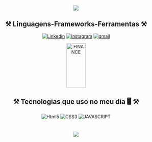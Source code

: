 <h1 align="center">
  
<img src="https://readme-typing-svg.herokuapp.com/?font=Righteous&size=35&center=true&vCenter=true&width=500&height=70&duration=4000&lines=olá!+👋;+me+chamo+Gabriel de Jesus!;"/>

</h1>

<h2 align="center" >⚒️ Linguagens-Frameworks-Ferramentas ⚒️</h2>
<div align="center">
  
[![Linkedin](https://img.shields.io/badge/LinkedIn-0077B5?style=for-the-badge&logo=linkedin&logoColor=white)](https://www.linkedin.com/in/gabriel-de-jesus12/)
[![Instagram](https://img.shields.io/badge/Instagram-E4405F?style=for-the-badge&logo=instagram&logoColor=white)](https://www.instagram.com/gabriel_d_jesus12/)
[![gmail](https://img.shields.io/badge/Gmail-D14836?style=for-the-badge&logo=gmail&logoColor=white)](mailto:gabrieldjesus055@outlook.com)

</div>


<div  align="center" style="display:inline_block">
  <img width="60em" height="140em" alt= "FINANCE" src= "https://github.com/GabrieldJesus012/GabrieldJesus012/assets/154984056/b94ffd3a-93da-4863-b91a-c46d57de9da3"/>
</div>

<h2 align="center" >⚒️ Tecnologias que uso no meu dia 🖥️ ⚒️</h2>

<div align="center" style="display: inline_block">
  <img alt="Html5" src= "https://img.shields.io/badge/HTML5-E34F26?style=for-the-badge&logo=html5&logoColor=white"/>
  <img alt="CSS3" src= "https://img.shields.io/badge/CSS3-1572B6?style=for-the-badge&logo=css3&logoColor=white"/>
  <img alt="JAVASCRIPT" src= "https://img.shields.io/badge/JavaScript-F7DF1E?style=for-the-badge&logo=javascript&logoColor=black"/>
</div>


<h1 align="center">
<img src="https://readme-typing-svg.herokuapp.com/?font=Righteous&size=35&center=true&vCenter=true&width=500&height=70&duration=4000&lines=obrigado+pela+atenção!;" />
</h1>
